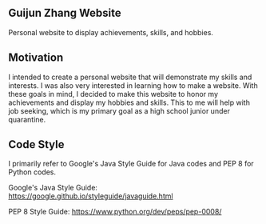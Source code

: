## Guijun Zhang Website
Personal website to display achievements, skills, and hobbies.

## Motivation
I intended to create a personal website that will demonstrate my skills and interests. I was also very interested in learning how to make a website. With these goals in mind, I decided to make this website to honor my achievements and display my hobbies and skills. This to me will help with job seeking, which is my primary goal as a high school junior under quarantine.

## Code Style 
I primarily refer to Google's Java Style Guide for Java codes and PEP 8 for Python codes. 

Google's Java Style Guide:
https://google.github.io/styleguide/javaguide.html

PEP 8 Style Guide:
https://www.python.org/dev/peps/pep-0008/
